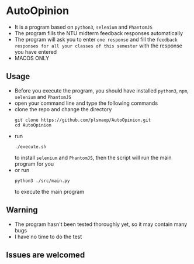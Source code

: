 # AutoOpinion
* It is a program based on `python3`, `selenium` and `PhantomJS`
* The program fills the NTU midterm feedback responses automatically
* The program will ask you to enter `one response` and fill the `feedback responses for all your classes of this semester` with the response you have entered
* MACOS ONLY
## Usage
* Before you execute the program, you should have installed `python3`, `npm`, `selenium` and `PhantomJS`
* open your command line and type the following commands
* clone the repo and change the directory
  ```
  git clone https://github.com/plsmaop/AutoOpinion.git
  cd AutoOpinion
  ```
* run
  ```
  ./execute.sh
  ```
  to install `selenium` and `PhantomJS`, then the script will run the main program for you
* or run 
  ```
  python3 ./src/main.py
  ```
  to execute the main program
## Warning
* The program hasn't been tested thoroughly yet, so it may contain many bugs
* I have no time to do the test

## Issues are welcomed

